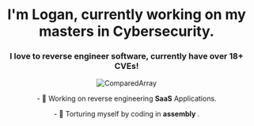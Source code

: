 <h1 align="center">I'm Logan, currently working on my masters in Cybersecurity.</h1>
<h3 align="center">I love to reverse engineer software, currently have over 18+ CVEs!</h3>

<p align="center"> <img src="https://komarev.com/ghpvc/?username=ComparedArray&style=flat-square" alt="ComparedArray" /> </p>

<p align="center">- 💪 Working on reverse engineering  <b> SaaS</b> Applications. </p>

<p align="center">- 💭 Torturing myself by coding in <b> assembly </b>. </p>
